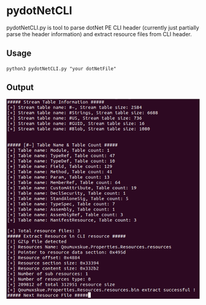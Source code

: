 # pydotNetCLI
pydotNetCLI.py is tool to parse dotNet PE CLI header (currently just partially parse the header information) and extract resource files from CLI header.

## Usage
`python3 pydotNetCLI.py "your dotNetFile"`

## Output
![use_case_1.png](./screenshots/use_case_1.png)